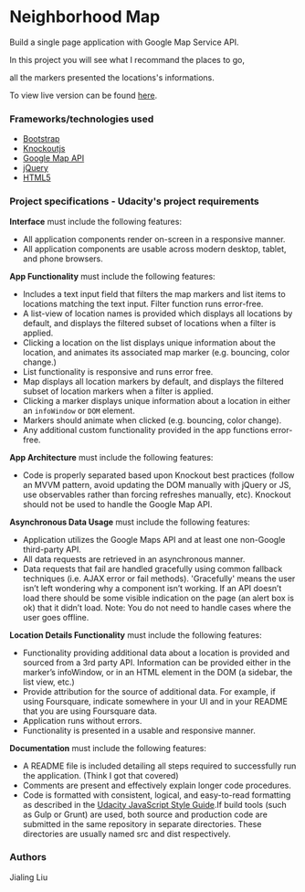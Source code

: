 # Neighborhood Map


Build a single page application with Google Map Service API.

In this project you will see what I recommand the places to go, 

all the markers presented the locations's informations.

To view live version can be found [here](https://millie88888.github.io/NeighborhoodMap.io/).

### Frameworks/technologies used
- [Bootstrap](http://getbootstrap.com/)
- [Knockoutjs](https://knockoutjs.com/)
- [Google Map API](https://developers.google.com/maps/)
- [jQuery](http://jquery.com/)  
- [HTML5](https://developer.mozilla.org/en-US/docs/Web/Guide/HTML/HTML5)  
 


### Project specifications - Udacity's project requirements

**Interface** must include the following features:
- All application components render on-screen in a responsive manner.
- All application components are usable across modern desktop, tablet, and phone browsers.

**App Functionality** must include the following features:
- Includes a text input field that filters the map markers and list items to locations 
matching the text input. Filter function runs error-free.
- A list-view of location names is provided which displays all locations by default, 
and displays the filtered subset of locations when a filter is applied.
- Clicking a location on the list displays unique information about the location, 
and animates its associated map marker (e.g. bouncing, color change.)
- List functionality is responsive and runs error free.
- Map displays all location markers by default, and displays the filtered subset 
of location markers when a filter is applied.
- Clicking a marker displays unique information about a location in either an `infoWindow` or `DOM` element.
- Markers should animate when clicked (e.g. bouncing, color change).
- Any additional custom functionality provided in the app functions error-free.

**App Architecture** must include the following features:
- Code is properly separated based upon Knockout best practices (follow an MVVM pattern, avoid updating the 
DOM manually with jQuery or JS, use observables rather than forcing refreshes manually, etc). Knockout should 
not be used to handle the Google Map API.

**Asynchronous Data Usage** must include the following features:
- Application utilizes the Google Maps API and at least one non-Google third-party API.
- All data requests are retrieved in an asynchronous manner.
- Data requests that fail are handled gracefully using common fallback techniques (i.e. AJAX error or fail methods).
'Gracefully' means the user isn’t left wondering why a component isn’t working. If an API doesn’t load there 
should be some visible indication on the page (an alert box is ok) that it didn’t load. Note: You do not need
to handle cases where the user goes offline.

**Location Details Functionality** must include the following features:
- Functionality providing additional data about a location is provided and sourced from a 3rd party API. Information 
can be provided either in the marker’s infoWindow, or in an HTML element in the DOM (a sidebar, the list view, etc.)
- Provide attribution for the source of additional data. For example, if using Foursquare, indicate somewhere in 
your UI and in your README that you are using Foursquare data.
- Application runs without errors.
- Functionality is presented in a usable and responsive manner.

**Documentation** must include the following features:
- A README file is included detailing all steps required to successfully run the application. (Think I got that covered)
- Comments are present and effectively explain longer code procedures.
- Code is formatted with consistent, logical, and easy-to-read formatting as described in 
the [Udacity JavaScript Style Guide](http://udacity.github.io/frontend-nanodegree-styleguide/javascript.html).If build tools (such as Gulp or Grunt) are used, both source and production code are submitted in the same repository in separate directories. These directories are usually named src and dist respectively.


### Authors
Jialing Liu

